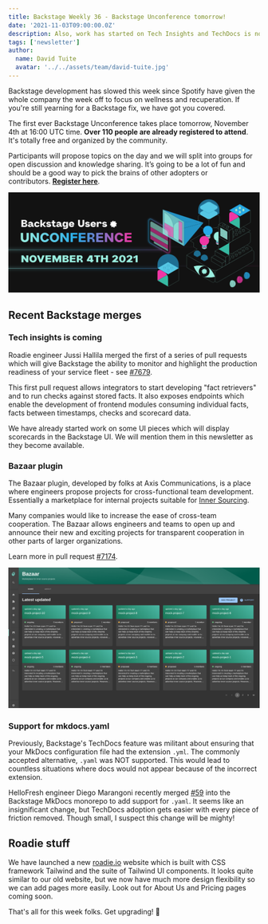 ```yaml
---
title: Backstage Weekly 36 - Backstage Unconference tomorrow!
date: '2021-11-03T09:00:00.0Z'
description: Also, work has started on Tech Insights and TechDocs is now slightly easier to set up.
tags: ['newsletter']
author:
  name: David Tuite
  avatar: '../../assets/team/david-tuite.jpg'
---
```


Backstage development has slowed this week since Spotify have given the whole company the week off to focus on wellness and recuperation. If you're still yearning for a Backstage fix, we have got you covered.

The first ever Backstage Unconference takes place tomorrow, November 4th at 16:00 UTC time. **Over 110 people are already registered to attend**. It's totally free and organized by the community.

Participants will propose topics on the day and we will split into groups for open discussion and knowledge sharing. It’s going to be a lot of fun and should be a good way to pick the brains of other adopters or contributors. **[Register here](https://hopin.com/events/backstage-users-unconference)**.

![Backstage users unconference on November 4th](./hopin-banner.png)

## Recent Backstage merges

### Tech insights is coming

Roadie engineer Jussi Hallila merged the first of a series of pull requests which will give Backstage the ability to monitor and highlight the production readiness of your service fleet - see [#7679](https://github.com/backstage/backstage/pull/7679). 

This first pull request allows integrators to start developing "fact retrievers" and to run checks against stored facts. It also exposes endpoints which enable the development of frontend modules consuming individual facts, facts between timestamps, checks and scorecard data.

We have already started work on some UI pieces which will display scorecards in the Backstage UI. We will mention them in this newsletter as they become available.

### Bazaar plugin

The Bazaar plugin, developed by folks at Axis Communications, is a place where engineers propose projects for cross-functional team development. Essentially a marketplace for internal projects suitable for [Inner Sourcing](https://en.wikipedia.org/wiki/Inner_source). 

Many companies would like to increase the ease of cross-team cooperation. The Bazaar allows engineers and teams to open up and announce their new and exciting projects for transparent cooperation in other parts of larger organizations.

Learn more in pull request [#7174](https://github.com/backstage/backstage/pull/7174).

![A list of cards in the Backstage interface. Each one describes an inner sourcing project](./bazaar.png)

### Support for mkdocs.yaml

Previously, Backstage's TechDocs feature was militant about ensuring that your MkDocs configuration file had the extension `.yml`. The commonly accepted alternative, `.yaml` was NOT supported. This would lead to countless situations where docs would not appear because of the incorrect extension.

HelloFresh engineer Diego Marangoni recently merged [#59](https://github.com/backstage/mkdocs-monorepo-plugin/pull/59) into the Backstage MkDocs monorepo to add support for `.yaml`. It seems like an insignificant change, but TechDocs adoption gets easier with every piece of friction removed. Though small, I suspect this change will be mighty!

## Roadie stuff

We have launched a new [roadie.io](http://roadie.io) website which is built with CSS framework Tailwind and the suite of Tailwind UI components. It looks quite similar to our old website, but we now have much more design flexibility so we can add pages more easily. Look out for About Us and Pricing pages coming soon.

That's all for this week folks. Get upgrading! 🚀
